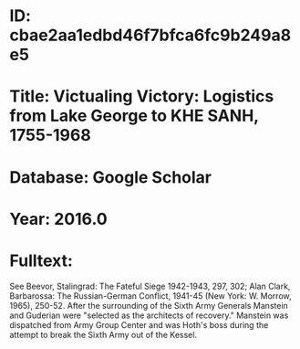 # ID: cbae2aa1edbd46f7bfca6fc9b249a8e5
# Title: Victualing Victory: Logistics from Lake George to KHE SANH, 1755-1968
# Database: Google Scholar
# Year: 2016.0
# Fulltext:
See Beevor, Stalingrad: The Fateful Siege 1942-1943, 297, 302; Alan Clark, Barbarossa: The  Russian-German Conflict, 1941-45 (New York: W. Morrow, 1965), 250-52.
After the surrounding of the Sixth Army Generals Manstein and Guderian were "selected as the architects of recovery."
Manstein was dispatched from Army Group Center and was Hoth's boss during the attempt to break the Sixth Army out of the Kessel.